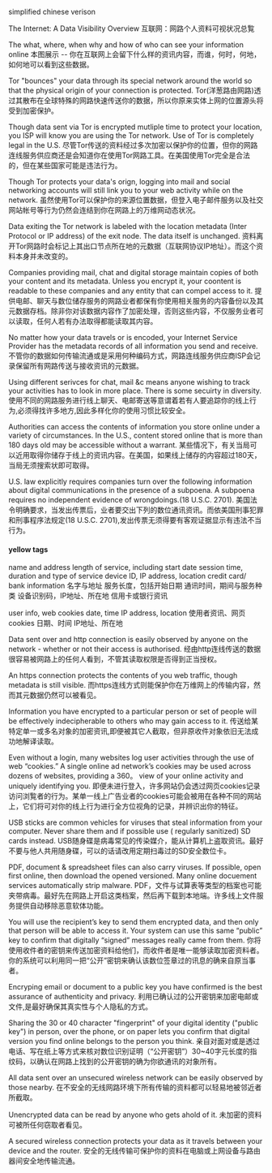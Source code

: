 ﻿simplified chinese verison

The Internet: A Data Visibility Overview
互联网：网路个人资料可视状况总覧

The what, where, when why and how of who can see your information online
本图展示 -- 你在互联网上会留下什么样的资讯内容，而谁，何时，何地，如何地可以看到这些数据。

Tor "bounces" your data through its special network around the world so that the physical origin of your connection is protected.
Tor(洋葱路由网路)透过其散布在全球特殊的网路快速传送你的数据，所以你原来实体上网的位置源头将受到加密保护。

Though data sent via Tor is encrypted mutliple time to protect your location, you ISP will know you are using the Tor network. Use of Tor is completely legal in the U.S.
尽管Tor传送的资料经过多次加密以保护你的位置，但你的网路连线服务供应商还是会知道你在使用Tor网路工具。在美国使用Tor完全是合法的，但在某些国家可能是违法行为。

Though Tor protects your data's orign, logging into mail and social networking accounts will still link you to your web activity while on the network.
虽然使用Tor可以保护你的来源位置数据，但登入电子邮件服务以及社交网站帐号等行为仍然会连结到你在网路上的万维网动态状况。

Data exiting the Tor network is labeled with the location metadata (Inter Protocol or IP address) of the exit node. The data itself is unchanged.
资料离开Tor网路时会标记上其出口节点所在地的元数据（互联网协议IP地址）。而这个资料本身并未改变的。


Companies providing mail, chat and digital storage maintain copies of both your content and its metadata. Unless you encrypt it, your coontent is readable to these companies and any entity that can compel access to it.
提供电邮、聊天与数位储存服务的网路业者都保有你使用相关服务的内容备份以及其元数据存档。除非你对该数据内容作了加密处理，否则这些内容，不仅服务业者可以读取，任何人若有办法取得都能读取其内容。

No matter how your data travels or is encoded, your Internet Service Provider has the metadata records of all information you send and receive.
不管你的数据如何传输流通或是采用何种编码方式，网路连线服务供应商ISP会记录保留所有网路传送与接收资讯的元数据。

Using different serivces for chat, mail &c means anyone wishing to track your activities has to look in more place. There is some secuirty in diversity.
使用不同的网路服务进行线上聊天、电邮寄送等意谓着若有人要追踪你的线上行为,必须得找许多地方,因此多样化你的使用习惯比较安全。

Authorities can access the contents of information you store online under a variety of circumstances. In the U.S., content stored online that is more than 180 days old may be accessible without a warrant.
某些情况下，有关当局可以近用取得你储存于线上的资讯内容。在美国，如果线上储存的内容超过180天，当局无须搜索状即可取得。


U.S. law explicitly requires companies turn over the following information about digital communications in the presence of a subpoena. A subpoena requires no independent evidence of wrongdoings.(18 U.S.C. 2701). 
美国法令明确要求，当发出传票后，业者要交出下列的数位通讯资讯。而依美国刑事犯罪和刑事程序法规定(18 U.S.C. 2701),发出传票无须得要有客观证据显示有违法不当行为。

#### yellow tags
name and address
length of service, including start date
session time, duration and type of service
device ID, IP address, location
credit card/ bank information
名字与地址
服务长度，包括开始日期
通讯时间，期间与服务种类
设备识别码，IP地址、所在地
信用卡或银行资讯

user info, web cookies
date, time
IP address, location
使用者资讯、网页cookies
日期、时间
IP地址、所在地

Data sent over and http connection is easily observed by anyone on the network - whether or not their access is authorised.
经由http连线传送的数据很容易被网路上的任何人看到，不管其读取权限是否得到正当授权。

An https connection protects the contents of you web traffic, though metadata is still visible.
而https连线方式则能保护你在万维网上的传输内容，然而其元数据仍然可以被看见。

Information you have encrypted to a particular person or set of people will be effectively indecipherable to others who may gain access to it.
传送给某特定单一或多名对象的加密资讯,即便被其它人截取，但非原收件对象依旧无法成功地解译读取。

Even without a login, many websites log user activities through the use of web “cookies.” A single online ad network’s cookies may be used across dozens of websites, providing a 360。 view of your online activity and uniquely identifying you.
即便未进行登入，许多网站仍会透过网页cookies记录访问浏覧者的行为。某单一线上广告业者的cookies可能会被用在各种不同的网站上，它们将可对你的线上行为进行全方位视角的记录，并辨识出你的特征。

USB sticks are common vehicles for viruses that steal information from your computer. Never share them and if possible use ( regularly sanitized) SD cards instead.
USB随身碟是病毒常见的传染媒介，能从计算机上盗取资讯。最好不要与他人共用随身碟，可以的话请改用定期扫毒过的SD安全数位卡。

PDF, document & spreadsheet files can also carry viruses. If possible, open first online, then download the opened versioned. Many online docuement services automatically strip malware.
PDF，文件与试算表等类型的档案也可能夹带病毒。最好先在网路上开启这类档案，然后再下载到本地端。许多线上文件服务提供自动移除恶意软体功能。

You will use the recipient’s key to send them encrypted data, and then only that person will be able to access it. Your system can use this same “public” key to confirm that digitally “signed” messages really came from them.
你将使用收件者的密钥来传送加密资料给他们，而收件者是唯一能够读取加密资料者。你的系统可以利用同一把“公开”密钥来确认该数位签章过的讯息的确来自原当事者。

Encryping email or document to a public key you have confirmed is the best assurance of authenticity and privacy.
利用已确认过的公开密钥来加密电邮或文件,是最好确保其真实性与个人隐私的方式。


Sharing the 30 or 40 character "fingerprint" of your digital identity ("public key") in person, over the phone, or on paper lets you confirm that digital version you find online belongs to the person you think.
亲自对面对或是透过电话、写在纸上等方式来核对数位识别证明（“公开密钥”）30~40字元长度的指纹码，以确认在网路上找到的公开密钥的确为你欲通讯的对象所有。

All data sent over an unsecured wireless network can be easily observed by those nearby.
在不安全的无线网路环境下所有传输的资料都可以轻易地被邻近者所截取。

Unencrypted data can be read by anyone who gets ahold of it.
未加密的资料可被所任何窃取者看见。

A secured wireless connection protects your data as it travels between your device and the router.
安全的无线传输可保护你的资料在电脑或上网设备与路由器间安全地传输流通。